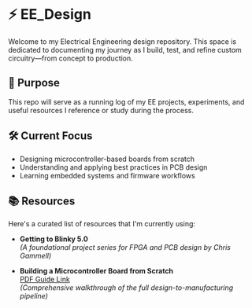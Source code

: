 # ⚡ EE_Design

Welcome to my Electrical Engineering design repository. This space is dedicated to documenting my journey as I build, test, and refine custom circuitry—from concept to production.

## 📘 Purpose

This repo will serve as a running log of my EE projects, experiments, and useful resources I reference or study during the process.

## 🛠️ Current Focus

- Designing microcontroller-based boards from scratch  
- Understanding and applying best practices in PCB design  
- Learning embedded systems and firmware workflows  

## 📚 Resources

Here's a curated list of resources that I'm currently using:

- **Getting to Blinky 5.0**  
  *(A foundational project series for FPGA and PCB design by Chris Gammell)*

- **Building a Microcontroller Board from Scratch**  
  [PDF Guide Link](https://attachments.convertkitcdnm.com/131144/1861af26-d50b-4f31-98b9-467ac304307f/Building-a-Microcontroller-Board-from-Scratch.pdf?utm_campaign=Landing%20Page%20or%20Form%20-%20939283&utm_medium=email&utm_source=convertkit)  
  *(Comprehensive walkthrough of the full design-to-manufacturing pipeline)*
